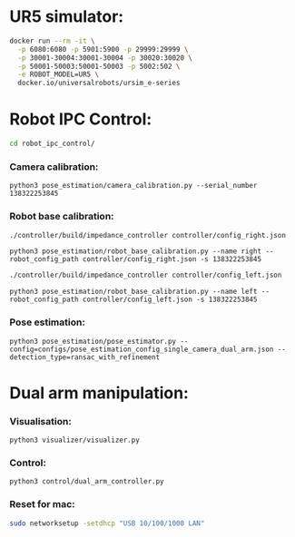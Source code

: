 # UR5 simulator:

```bash
docker run --rm -it \
  -p 6080:6080 -p 5901:5900 -p 29999:29999 \
  -p 30001-30004:30001-30004 -p 30020:30020 \
  -p 50001-50003:50001-50003 -p 5002:502 \
  -e ROBOT_MODEL=UR5 \
  docker.io/universalrobots/ursim_e-series
```

# Robot IPC Control:

```bash
cd robot_ipc_control/
```

### Camera calibration:

```python3
python3 pose_estimation/camera_calibration.py --serial_number 138322253845
```

### Robot base calibration:

```bash
./controller/build/impedance_controller controller/config_right.json
```

```python3
python3 pose_estimation/robot_base_calibration.py --name right --robot_config_path controller/config_right.json -s 138322253845
```

```bash
./controller/build/impedance_controller controller/config_left.json
```

```python3
python3 pose_estimation/robot_base_calibration.py --name left --robot_config_path controller/config_left.json -s 138322253845
```

### Pose estimation:

```python3
python3 pose_estimation/pose_estimator.py --config=configs/pose_estimation_config_single_camera_dual_arm.json --detection_type=ransac_with_refinement
```

# Dual arm manipulation:

### Visualisation:

```python3
python3 visualizer/visualizer.py
```

### Control:

```python3
python3 control/dual_arm_controller.py
```

### Reset for mac:
```bash
sudo networksetup -setdhcp "USB 10/100/1000 LAN"
```
